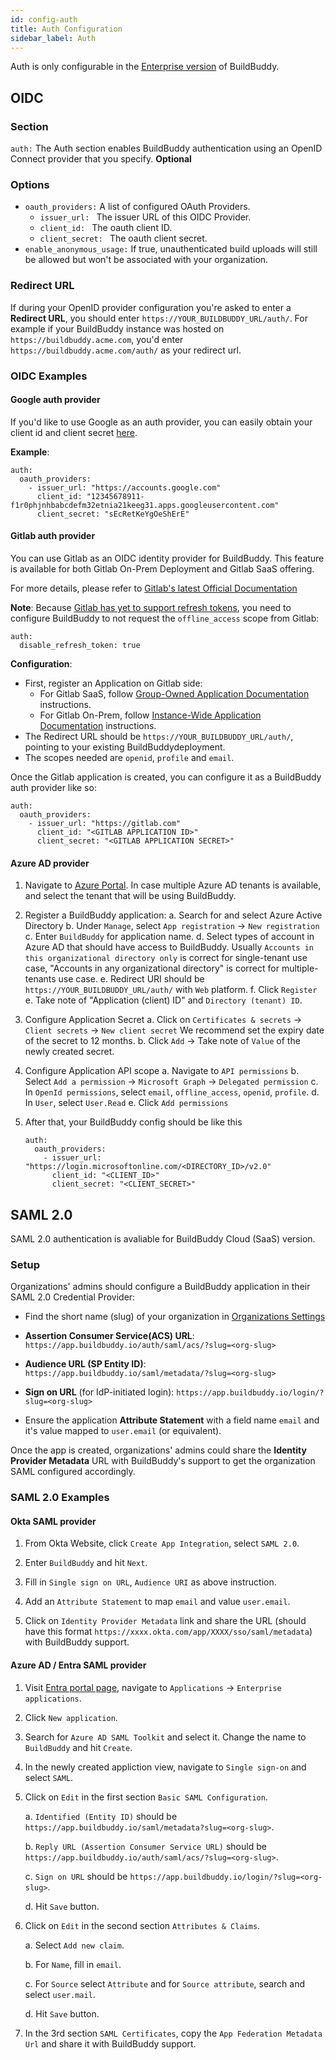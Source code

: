 ```yaml
---
id: config-auth
title: Auth Configuration
sidebar_label: Auth
---
```


Auth is only configurable in the [Enterprise version](enterprise.md) of BuildBuddy.

## OIDC

### Section

`auth:` The Auth section enables BuildBuddy authentication using an OpenID Connect provider that you specify. **Optional**

### Options

- `oauth_providers:` A list of configured OAuth Providers.
  - `issuer_url: ` The issuer URL of this OIDC Provider.
  - `client_id: ` The oauth client ID.
  - `client_secret: ` The oauth client secret.
- `enable_anonymous_usage:` If true, unauthenticated build uploads will still be allowed but won't be associated with your organization.

### Redirect URL

If during your OpenID provider configuration you're asked to enter a **Redirect URL**, you should enter `https://YOUR_BUILDBUDDY_URL/auth/`. For example if your BuildBuddy instance was hosted on `https://buildbuddy.acme.com`, you'd enter `https://buildbuddy.acme.com/auth/` as your redirect url.

### OIDC Examples

#### Google auth provider

If you'd like to use Google as an auth provider, you can easily obtain your client id and client secret [here](https://console.developers.google.com/apis/credentials).

**Example**:

```
auth:
  oauth_providers:
    - issuer_url: "https://accounts.google.com"
      client_id: "12345678911-f1r0phjnhbabcdefm32etnia21keeg31.apps.googleusercontent.com"
      client_secret: "sEcRetKeYgOeShErE"
```

#### Gitlab auth provider

You can use Gitlab as an OIDC identity provider for BuildBuddy.
This feature is available for both Gitlab On-Prem Deployment and Gitlab SaaS offering.

For more details, please refer to [Gitlab's latest Official Documentation](https://docs.gitlab.com/ee/integration/openid_connect_provider.html)

**Note**: Because [Gitlab has yet to support refresh tokens](https://gitlab.com/gitlab-org/gitlab/-/issues/16620), you need to configure BuildBuddy to not request the `offline_access` scope from Gitlab:

```
auth:
  disable_refresh_token: true
```

**Configuration**:

- First, register an Application on Gitlab side:
  - For Gitlab SaaS, follow [Group-Owned Application Documentation](https://docs.gitlab.com/ee/integration/oauth_provider.html#create-a-group-owned-application) instructions.
  - For Gitlab On-Prem, follow [Instance-Wide Application Documentation](https://docs.gitlab.com/ee/integration/oauth_provider.html#create-a-group-owned-application) instructions.
- The Redirect URL should be `https://YOUR_BUILDBUDDY_URL/auth/`, pointing to your existing BuildBuddydeployment.
- The scopes needed are `openid`, `profile` and `email`.

Once the Gitlab application is created, you can configure it as a BuildBuddy auth provider like so:

```
auth:
  oauth_providers:
    - issuer_url: "https://gitlab.com"
      client_id: "<GITLAB APPLICATION ID>"
      client_secret: "<GITLAB APPLICATION SECRET>"
```

#### Azure AD provider

1. Navigate to [Azure Portal](https://portal.azure.com/).
   In case multiple Azure AD tenants is available, and select the tenant that will be using BuildBuddy.

2. Register a BuildBuddy application:
   a. Search for and select Azure Active Directory
   b. Under `Manage`, select `App registration` -> `New registration`
   c. Enter `BuildBuddy` for application name.
   d. Select types of account in Azure AD that should have access to BuildBuddy.
   Usually `Accounts in this organizational directory only` is correct for single-tenant use case,
   "Accounts in any organizational directory" is correct for multiple-tenants use case.
   e. Redirect URI should be `https://YOUR_BUILDBUDDY_URL/auth/` with `Web` platform.
   f. Click `Register`
   e. Take note of "Application (client) ID" and `Directory (tenant) ID`.

3. Configure Application Secret
   a. Click on `Certificates & secrets` -> `Client secrets` -> `New client secret`
   We recommend set the expiry date of the secret to 12 months.
   b. Click `Add` -> Take note of `Value` of the newly created secret.

4. Configure Application API scope
   a. Navigate to `API permissions`
   b. Select `Add a permission` -> `Microsoft Graph` -> `Delegated permission`
   c. In `OpenId permissions`, select `email`, `offline_access`, `openid`, `profile`.
   d. In `User`, select `User.Read`
   e. Click `Add permissions`

5. After that, your BuildBuddy config should be like this
   ```
   auth:
     oauth_providers:
       - issuer_url: "https://login.microsoftonline.com/<DIRECTORY_ID>/v2.0"
         client_id: "<CLIENT_ID>"
         client_secret: "<CLIENT_SECRET>"
   ```

## SAML 2.0

SAML 2.0 authentication is avaliable for BuildBuddy Cloud (SaaS) version.

### Setup

Organizations' admins should configure a BuildBuddy application in their SAML 2.0 Credential Provider:

- Find the short name (slug) of your organization in [Organizations Settings](https://app.buildbuddy.io/settings/)

- **Assertion Consumer Service(ACS) URL**: `https://app.buildbuddy.io/auth/saml/acs/?slug=<org-slug>`

- **Audience URL (SP Entity ID)**: `https://app.buildbuddy.io/saml/metadata/?slug=<org-slug>`

- **Sign on URL** (for IdP-initiated login): `https://app.buildbuddy.io/login/?slug=<org-slug>`

- Ensure the application **Attribute Statement** with a field name `email` and it's value mapped to `user.email` (or equivalent).

Once the app is created, organizations' admins could share the **Identity Provider Metadata** URL with BuildBuddy's support to
get the organization SAML configured accordingly.

### SAML 2.0 Examples

#### Okta SAML provider

1. From Okta Website, click `Create App Integration`, select `SAML 2.0`.

2. Enter `BuildBuddy` and hit `Next`.

3. Fill in `Single sign on URL`, `Audience URI` as above instruction.

4. Add an `Attribute Statement` to map `email` and value `user.email`.

5. Click on `Identity Provider Metadata` link and share the URL (should have this format `https://xxxx.okta.com/app/XXXX/sso/saml/metadata`) with BuildBuddy support.

#### Azure AD / Entra SAML provider

1. Visit [Entra portal page](https://entra.microsoft.com/), navigate to `Applications` -> `Enterprise applications`.

2. Click `New application`.

3. Search for `Azure AD SAML Toolkit` and select it. Change the name to `BuildBuddy` and hit `Create`.

4. In the newly created appliction view, navigate to `Single sign-on` and select `SAML`.

5. Click on `Edit` in the first section `Basic SAML Configuration`.

   a. `Identified (Entity ID)` should be `https://app.buildbuddy.io/saml/metadata?slug=<org-slug>`.

   b. `Reply URL (Assertion Consumer Service URL)` should be `https://app.buildbuddy.io/auth/saml/acs/?slug=<org-slug>`.

   c. `Sign on URL` should be `https://app.buildbuddy.io/login/?slug=<org-slug>`.

   d. Hit `Save` button.

6. Click on `Edit` in the second section `Attributes & Claims`.

   a. Select `Add new claim`.

   b. For `Name`, fill in `email`.

   c. For `Source` select `Attribute` and for `Source attribute`, search and select `user.mail`.

   d. Hit `Save` button.

7. In the 3rd section `SAML Certificates`, copy the `App Federation Metadata Url` and share it with BuildBuddy support.
